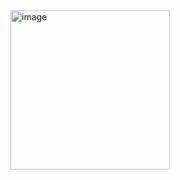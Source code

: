 <img width="255" alt="image" src="https://github.com/qiuye3232/TEST/assets/32407797/2129aa3c-9050-496d-b18b-511288a0a495">
